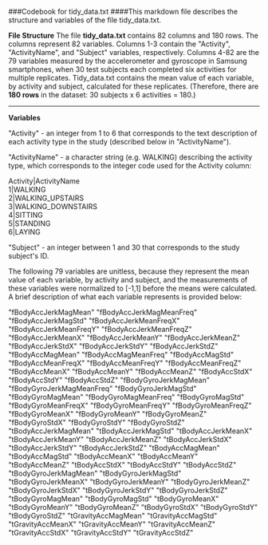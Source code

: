 ###Codebook for tidy_data.txt
####This markdown file describes the structure and variables of the file tidy_data.txt.

**File Structure**
The file **tidy_data.txt** contains 82 columns and 180 rows. The columns represent 82 variables. 
Columns 1-3 contain the "Activity", "ActivityName", and "Subject" variables, respectively.
Columns 4-82 are the 79 variables measured by the accelerometer and gyroscope in Samsung smartphones, when 30 test subjects each completed six activities for multiple replicates. Tidy_data.txt contains the mean value of each variable, by activity and subject, calculated for these replicates.
(Therefore, there are **180 rows** in the dataset:  30 subjects x 6 activities = 180.)

---
**Variables**

"Activity" - an integer from 1 to 6 that corresponds to the text description of each activity type in the study (described below in "ActivityName").

"ActivityName" - a character string (e.g. WALKING) describing the activity type, which corresponds to the integer code used for the Activity column:

Activity|ActivityName	
1|WALKING			
2|WALKING_UPSTAIRS	
3|WALKING_DOWNSTAIRS	
4|SITTING		
5|STANDING		
6|LAYING		

"Subject" - an integer between 1 and 30 that corresponds to the study subject's ID.

The following 79 variables are unitless, because they represent the mean value of each variable, by activity and subject, and the measurements of these variables were normalized to [-1,1] before the means were calculated.
A brief description of what each variable represents is provided below:

"fBodyAccJerkMagMean"
"fBodyAccJerkMagMeanFreq"
"fBodyAccJerkMagStd"
"fBodyAccJerkMeanFreqX"
"fBodyAccJerkMeanFreqY"
"fBodyAccJerkMeanFreqZ"
"fBodyAccJerkMeanX"
"fBodyAccJerkMeanY"
"fBodyAccJerkMeanZ"
"fBodyAccJerkStdX"
"fBodyAccJerkStdY"
"fBodyAccJerkStdZ"
"fBodyAccMagMean"
"fBodyAccMagMeanFreq"
"fBodyAccMagStd"
"fBodyAccMeanFreqX"
"fBodyAccMeanFreqY"
"fBodyAccMeanFreqZ"
"fBodyAccMeanX"
"fBodyAccMeanY"
"fBodyAccMeanZ"
"fBodyAccStdX"
"fBodyAccStdY"
"fBodyAccStdZ"
"fBodyGyroJerkMagMean"
"fBodyGyroJerkMagMeanFreq"
"fBodyGyroJerkMagStd"
"fBodyGyroMagMean"
"fBodyGyroMagMeanFreq"
"fBodyGyroMagStd"
"fBodyGyroMeanFreqX"
"fBodyGyroMeanFreqY"
"fBodyGyroMeanFreqZ"
"fBodyGyroMeanX"
"fBodyGyroMeanY"
"fBodyGyroMeanZ"
"fBodyGyroStdX"
"fBodyGyroStdY"
"fBodyGyroStdZ"
"tBodyAccJerkMagMean"
"tBodyAccJerkMagStd"
"tBodyAccJerkMeanX"
"tBodyAccJerkMeanY"
"tBodyAccJerkMeanZ"
"tBodyAccJerkStdX"
"tBodyAccJerkStdY"
"tBodyAccJerkStdZ"
"tBodyAccMagMean"
"tBodyAccMagStd"
"tBodyAccMeanX"
"tBodyAccMeanY"
"tBodyAccMeanZ"
"tBodyAccStdX"
"tBodyAccStdY"
"tBodyAccStdZ"
"tBodyGyroJerkMagMean"
"tBodyGyroJerkMagStd"
"tBodyGyroJerkMeanX"
"tBodyGyroJerkMeanY"
"tBodyGyroJerkMeanZ"
"tBodyGyroJerkStdX"
"tBodyGyroJerkStdY"
"tBodyGyroJerkStdZ"
"tBodyGyroMagMean"
"tBodyGyroMagStd"
"tBodyGyroMeanX"
"tBodyGyroMeanY"
"tBodyGyroMeanZ"
"tBodyGyroStdX"
"tBodyGyroStdY"
"tBodyGyroStdZ"
"tGravityAccMagMean"
"tGravityAccMagStd"
"tGravityAccMeanX"
"tGravityAccMeanY"
"tGravityAccMeanZ"
"tGravityAccStdX"
"tGravityAccStdY"
"tGravityAccStdZ"
